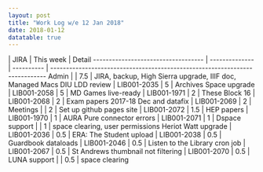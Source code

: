 ```yaml
---
layout: post
title: "Work Log w/e 12 Jan 2018"
date: 2018-01-12
datatable: true
---
```

<div class="datatable-begin"></div>
	|	JIRA	|	This week	|	Detail
-----------------------------------	|	--------------	|	----------	|	----------------------------------------------------------------------------
Admin	|		|	7.5	|	JIRA, backup, High Sierra upgrade, IIIF doc, Managed Macs
DIU LDD review	|	LIB001-2035	|	5	|	
Archives Space upgrade	|	LIB001-2058	|	5	|	
MD Games live-ready	|	LIB001-1971	|	2	|	
These Block 16	|	LIB001-2068	|	2	|	
Exam papers 2017-18 Dec and datafix	|	LIB001-2069	|	2	|	
Meetings	|		|	2	|	
Set up github pages site	|	LIB001-2072	|	1.5	|	
HEP papers	|	LIB001-1970	|	1	|	
AURA Pure connector errors	|	LIB001-2071	|	1	|	
Dspace support	|		|	1	|	space clearing, user permissions
Heriot Watt upgrade	|	LIB001-2036	|	0.5	|	
ERA: The Student upload	|	LIB001-2038	|	0.5	|	
Guardbook dataloads	|	LIB001-2046	|	0.5	|	
Listen to the Library cron job	|	LIB001-2067	|	0.5	|	
St Andrews thumbnail not filtering	|	LIB001-2070	|	0.5	|	
LUNA support	|		|	0.5	|	space clearing

<div class="datatable-end"></div>

